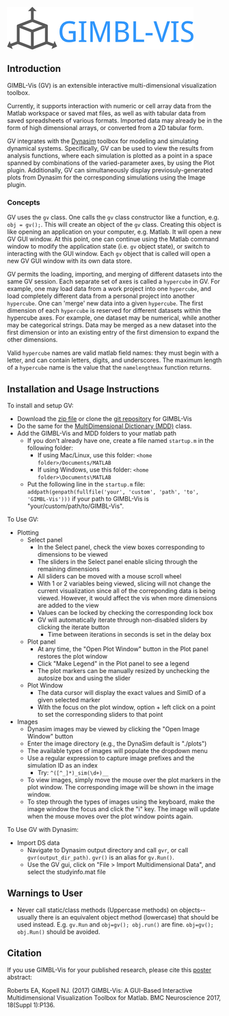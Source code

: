 ![GIMBL-Vis](/docs/gvLogo.jpg)

## Introduction
GIMBL-Vis (GV) is an extensible interactive multi-dimensional visualization toolbox.

Currently, it supports interaction with numeric or cell array data from the Matlab workspace or saved mat files, as well as with tabular data from saved spreadsheets of various formats. Imported data may already be in the form of high dimensional arrays, or converted from a 2D tabular form.

GV integrates with the [Dynasim](https://github.com/DynaSim/DynaSim) toolbox for modeling and simulating dynamical systems. Specifically, GV can be used to view the results from analysis functions, where each simulation is plotted as a point in a space spanned by combinations of the varied-parameter axes, by using the Plot plugin. Additionally, GV can simultaneously display previosuly-generated plots from Dynasim for the corresponding simulations using the Image plugin.

### Concepts
GV uses the `gv` class. One calls the `gv` class constructor like a function, e.g. `obj = gv();`. This will create an object of the `gv` class. Creating this object is like opening an application on your computer, e.g. Matlab. It will open a new GV GUI window. At this point, one can continue using the Matlab command window to modify the application state (i.e. `gv` object state), or switch to interacting with the GUI window. Each `gv` object that is called will open a new GV GUI window with its own data store.

GV permits the loading, importing, and merging of different datasets into the same GV session. Each separate set of axes is called a `hypercube` in GV. For example, one may load data from a work project into one `hypercube`, and load completely different data from a personal project into another `hypercube`. One can 'merge' new data into a given `hypercube`. The first dimension of each `hypercube` is reserved for different datasets within the hypercube axes. For example, one dataset may be numerical, while another may be categorical strings. Data may be merged as a new dataset into the first dimension or into an existing entry of the first dimension to expand the other dimensions.

Valid `hypercube` names are valid matlab field names: they must begin with a letter, and can contain letters, digits, and underscores. The maximum length of a `hypercube` name is the value that the `namelengthmax` function returns.

<!-- In future implementation:
One can zoom in on a region of high dimensional space by taking a subset of a `hypercube`. This has the effect of changing the axis limits of the `hypercube`. One can `reset` the `hypercube` to return to the original limits. If one doesn't intend to restore the original limits, the excess data can be removed from memory with a `trim` operation. -->

## Installation and Usage Instructions
To install and setup GV:
- Download the [zip file](https://github.com/erik-roberts/GIMBL-Vis/archive/master.zip) or clone the [git repository](https://github.com/erik-roberts/GIMBL-Vis.git) for GIMBL-Vis
- Do the same for the [MultiDimensional Dictionary (MDD)](https://github.com/davestanley/MultiDimensionalDictionary) class.
- Add the GIMBL-Vis and MDD folders to your matlab path
  - If you don't already have one, create a file named `startup.m` in the following folder:
    - If using Mac/Linux, use this folder: `<home folder>/Documents/MATLAB`
    - If using Windows, use this folder: `<home folder>\Documents\MATLAB`
  - Put the following line in the `startup.m` file: `addpath(genpath(fullfile('your', 'custom', 'path', 'to', 'GIMBL-Vis')))` if your path to GIMBL-Vis is "your/custom/path/to/GIMBL-Vis".

To Use GV:
- Plotting
  - Select panel
    - In the Select panel, check the view boxes corresponding to dimensions to be viewed
    - The sliders in the Select panel enable slicing through the remaining dimensions
    - All sliders can be moved with a mouse scroll wheel
    - With 1 or 2 variables being viewed, slicing will not change the current visualization since all of the correponding data is being viewed. However, it would affect the vis when more dimensions are added to the view
    - Values can be locked by checking the corresponding lock box
    - GV will automatically iterate through non-disabled sliders by clicking the iterate button
      - Time between iterations in seconds is set in the delay box
  - Plot panel
    - At any time, the "Open Plot Window" button in the Plot panel restores the plot window
    - Click "Make Legend" in the Plot panel to see a legend
    - The plot markers can be manually resized by unchecking the autosize box and using the slider
  - Plot Window
    - The data cursor will display the exact values and SimID of a given selected marker
    - With the focus on the plot window, option + left click on a point to set the corresponding sliders to that point
- Images
  - Dynasim images may be viewed by clicking the "Open Image Window" button
  - Enter the image directory (e.g., the DynaSim default is "./plots")
  - The available types of images will populate the dropdown menu
  - Use a regular expression to capture image prefixes and the simulation ID as an index
    - Try: `^([^_]*)_sim(\d+)__`
  - To view images, simply move the mouse over the plot markers in the plot window. The corresponding image will be shown in the image window.
  - To step through the types of images using the keyboard, make the image window the focus and click the "i" key. The image will update when the mouse moves over the plot window points again.

To Use GV with Dynasim:
 - Import DS data
   - Navigate to Dynasim output directory and call `gvr`, or call `gvr(output_dir_path)`. `gvr()` is an alias for `gv.Run()`.
   - Use the GV gui, click on "File > Import Multidimensional Data", and select the studyinfo.mat file

## Warnings to User
- Never call static/class methods (Uppercase methods) on objects--usually there is an equivalent object method (lowercase) that should be used instead. E.g. `gv.Run` and `obj=gv(); obj.run()` are fine. `obj=gv(); obj.Run()` should be avoided.

## Citation
If you use GIMBL-Vis for your published research, please cite this [poster](https://erik-roberts.github.io/GIMBL-Vis-Docs/poster.html) abstract:

Roberts EA, Kopell NJ. (2017) GIMBL-Vis: A GUI-Based Interactive Multidimensional Visualization Toolbox for Matlab. BMC Neuroscience 2017, 18(Suppl 1):P136.
